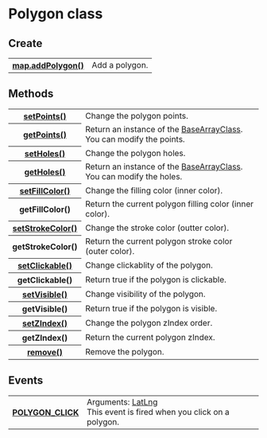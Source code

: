 # Polygon class

## Create</h3>
<table>
    <tr>
        <th><a href="./addPolygon/README.md">map.addPolygon()</a></th>
        <td>Add a polygon.</td>
    </tr>
</table>

## Methods
<table>
    <tr>
        <th><a href="./setPoints/README.md">setPoints()</a></th>
        <td>Change the polygon points.</td>
    </tr>
    <tr>
        <th><a href="./getPoints/README.md">getPoints()</a></th>
        <td>Return an instance of the <a href="../BaseArrayClass/README.md">BaseArrayClass</a>.<br>
          You can modify the points.</td>
    </tr>
    <tr>
        <th><a href="./setHoles/README.md">setHoles()</a></th>
        <td>Change the polygon holes.</td>
    </tr>
    <tr>
        <th><a href="./getHoles/README.md">getHoles()</a></th>
        <td>Return an instance of the <a href="../BaseArrayClass/README.md">BaseArrayClass</a>.<br>
          You can modify the holes.</td>
    </tr>
    <tr>
        <th><a href="./setFillColor/README.md">setFillColor()</a></th>
        <td>Change the filling color (inner color).</td>
    </tr>
    <tr>
        <th>getFillColor()</th>
        <td>Return the current polygon filling color (inner color).</td>
    </tr>
    <tr>
        <th><a href="./setStrokeColor/README.md">setStrokeColor()</a></th>
        <td>Change the stroke color (outter color).</td>
    </tr>
    <tr>
        <th>getStrokeColor()</th>
        <td>Return the current polygon stroke color (outer color).</td>
    </tr>
    <tr>
        <th><a href="./setClickable/README.md">setClickable()</a></th>
        <td>Change clickablity of the polygon.</td>
    </tr>
    <tr>
        <th>getClickable()</th>
        <td>Return true if the polygon is clickable.</td>
    </tr>
    <tr>
        <th><a href="./setVisible/README.md">setVisible()</a></th>
        <td>Change visibility of the polygon.</td>
    </tr>
    <tr>
        <th>getVisible()</th>
        <td>Return true if the polygon is visible.</td>
    </tr>
    <tr>
        <th><a href="./setZIndex/README.md">setZIndex()</a></th>
        <td>Change the polygon zIndex order.</td>
    </tr>
    <tr>
        <th>getZIndex()</th>
        <td>Return the current polygon zIndex.</td>
    </tr>
    <tr>
        <th><a href="./remove/README.md">remove()</a></th>
        <td>Remove the polygon.</td>
    </tr>
</table>

## Events
<table>
    <tr>
        <th><a href="./POLYGON_CLICK/README.md">POLYGON_CLICK</a></th>
        <td>Arguments:  <a href="../LatLng/README.md">LatLng</a><br>This event is fired when you click on a polygon.</td>
    </tr>
</table>
